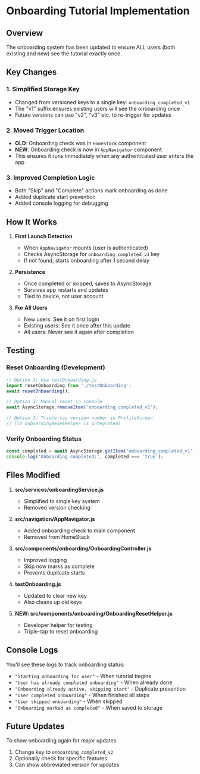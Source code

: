 # Onboarding Tutorial Implementation

## Overview
The onboarding system has been updated to ensure ALL users (both existing and new) see the tutorial exactly once.

## Key Changes

### 1. Simplified Storage Key
- Changed from versioned keys to a single key: `onboarding_completed_v1`
- The "v1" suffix ensures existing users will see the onboarding once
- Future versions can use "v2", "v3" etc. to re-trigger for updates

### 2. Moved Trigger Location
- **OLD**: Onboarding check was in `HomeStack` component
- **NEW**: Onboarding check is now in `AppNavigator` component
- This ensures it runs immediately when any authenticated user enters the app

### 3. Improved Completion Logic
- Both "Skip" and "Complete" actions mark onboarding as done
- Added duplicate start prevention
- Added console logging for debugging

## How It Works

1. **First Launch Detection**
   - When `AppNavigator` mounts (user is authenticated)
   - Checks AsyncStorage for `onboarding_completed_v1` key
   - If not found, starts onboarding after 1 second delay

2. **Persistence**
   - Once completed or skipped, saves to AsyncStorage
   - Survives app restarts and updates
   - Tied to device, not user account

3. **For All Users**
   - New users: See it on first login
   - Existing users: See it once after this update
   - All users: Never see it again after completion

## Testing

### Reset Onboarding (Development)
```javascript
// Option 1: Use testOnboarding.js
import resetOnboarding from './testOnboarding';
await resetOnboarding();

// Option 2: Manual reset in console
await AsyncStorage.removeItem('onboarding_completed_v1');

// Option 3: Triple-tap version number in ProfileScreen
// (if OnboardingResetHelper is integrated)
```

### Verify Onboarding Status
```javascript
const completed = await AsyncStorage.getItem('onboarding_completed_v1');
console.log('Onboarding completed:', completed === 'true');
```

## Files Modified

1. **src/services/onboardingService.js**
   - Simplified to single key system
   - Removed version checking

2. **src/navigation/AppNavigator.js**
   - Added onboarding check to main component
   - Removed from HomeStack

3. **src/components/onboarding/OnboardingController.js**
   - Improved logging
   - Skip now marks as complete
   - Prevents duplicate starts

4. **testOnboarding.js**
   - Updated to clear new key
   - Also cleans up old keys

5. **NEW: src/components/onboarding/OnboardingResetHelper.js**
   - Developer helper for testing
   - Triple-tap to reset onboarding

## Console Logs

You'll see these logs to track onboarding status:
- `"Starting onboarding for user"` - When tutorial begins
- `"User has already completed onboarding"` - When already done
- `"Onboarding already active, skipping start"` - Duplicate prevention
- `"User completed onboarding"` - When finished all steps
- `"User skipped onboarding"` - When skipped
- `"Onboarding marked as completed"` - When saved to storage

## Future Updates

To show onboarding again for major updates:
1. Change key to `onboarding_completed_v2`
2. Optionally check for specific features
3. Can show abbreviated version for updates